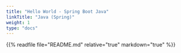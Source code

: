 ```yaml
---
title: "Hello World - Spring Boot Java"
linkTitle: "Java (Spring)"
weight: 1
type: "docs"
---
```


{{% readfile file="README.md" relative="true" markdown="true" %}}
